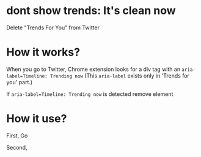 # dont show trends: It's clean now
Delete "Trends For You" from Twitter

# How it works?
When you go to Twitter, Chrome extension looks for a div tag with an ```aria-label=Timeline: Trending now``` (This ```aria-label``` exists only in 'Trends for you' part.)

If ```aria-label=Timeline: Trending now``` is detected remove element

# How it use?
First, Go

Second, 